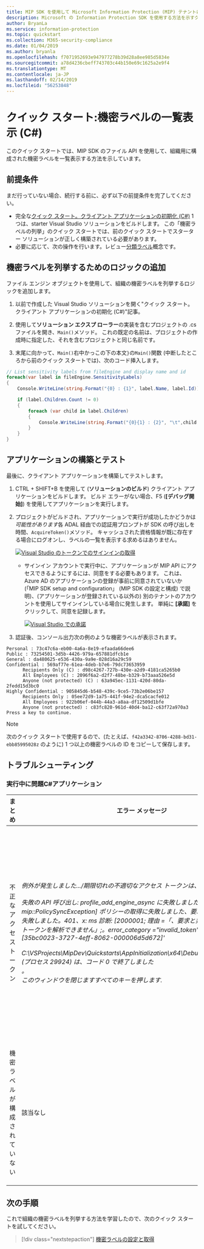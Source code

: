 ```yaml
---
title: MIP SDK を使用して Microsoft Information Protection (MIP) テナントに機密ラベルのリストのクイック スタート -C#ラッパー
description: Microsoft の Information Protection SDK を使用する方法を示すクイック スタートC#ラッパーをテナント内の機密ラベルを一覧表示します。
author: BryanLa
ms.service: information-protection
ms.topic: quickstart
ms.collection: M365-security-compliance
ms.date: 01/04/2019
ms.author: bryanla
ms.openlocfilehash: f7071952693e947977278b39d28a8ee985d5834e
ms.sourcegitcommit: a78d4236cbeff743703c44b150e69c1625a2e9f4
ms.translationtype: MT
ms.contentlocale: ja-JP
ms.lasthandoff: 02/14/2019
ms.locfileid: "56253848"
---
```

# <a name="quickstart-list-sensitivity-labels-c"></a>クイック スタート:機密ラベルの一覧表示 (C#)

このクイック スタートでは、MIP SDK のファイル API を使用して、組織用に構成された機密ラベルを一覧表示する方法を示しています。

## <a name="prerequisites"></a>前提条件

まだ行っていない場合、続行する前に、必ず以下の前提条件を完了してください。

- 完全な[クイック スタート。クライアント アプリケーションの初期化 (C#)](quick-app-initialization-csharp.md) 1 つは、starter Visual Studio ソリューションをビルドします。 この「機密ラベルの列挙」のクイック スタートでは、前のクイック スタートでスターター ソリューションが正しく構築されている必要があります。
- 必要に応じて、次の操作を行います。レビュー[分類ラベル](concept-classification-labels.md)概念です。

## <a name="add-logic-to-list-the-sensitivity-labels"></a>機密ラベルを列挙するためのロジックの追加

ファイル エンジン オブジェクトを使用して、組織の機密ラベルを列挙するロジックを追加します。 

1. 以前で作成した Visual Studio ソリューションを開く"クイック スタート。クライアント アプリケーションの初期化 (C#)"記事。

2. 使用して**ソリューション エクスプ ローラー**の実装を含むプロジェクトの .cs ファイルを開き、`Main()`メソッド。 これの既定の名前は、プロジェクトの作成時に指定した、それを含むプロジェクトと同じ名前です。 

3. 末尾に向かって、`Main()`右中かっこの下の本文`}`の`Main()`関数 (中断したところから前のクイック スタートでは)、次のコード挿入します。

  ```csharp
  // List sensitivity labels from fileEngine and display name and id  
  foreach(var label in fileEngine.SensitivityLabels)
  {
      Console.WriteLine(string.Format("{0} : {1}", label.Name, label.Id));

      if (label.Children.Count != 0)
      {
          foreach (var child in label.Children)
          {
              Console.WriteLine(string.Format("{0}{1} : {2}", "\t",child.Name, child.Id));
          }
      }
  }
  ``` 

## <a name="build-and-test-the-application"></a>アプリケーションの構築とテスト

最後に、クライアント アプリケーションを構築してテストします。 

1. CTRL + SHIFT+B を使用して (**ソリューションのビルド**) クライアント アプリケーションをビルドします。 ビルド エラーがない場合、F5 (**[デバッグ開始]**) を使用してアプリケーションを実行します。

2. プロジェクトがビルドされ、アプリケーションで実行が成功したかどうかは*可能性があります*各 ADAL 経由での認証用プロンプトが SDK の呼び出しを時間、`AcquireToken()`メソッド。 キャッシュされた資格情報が既に存在する場合にログオンし、ラベルの一覧を表示する求めるはありません。 

     [![Visual Studio のトークンでのサインインの取得](media/quick-file-list-labels-cpp/acquire-token-sign-in.png)](media/quick-file-list-labels-cpp/acquire-token-sign-in.png#lightbox)

   - サインイン アカウントで実行中に、アプリケーションが MIP API にアクセスできるようにするには、同意をする必要もあります。 これは、Azure AD のアプリケーションの登録が事前に同意されていないか (「MIP SDK setup and configuration」 (MIP SDK の設定と構成) で説明)、(アプリケーションが登録されている以外の) 別のテナントのアカウントを使用してサインインしている場合に発生します。 単純に **[承諾]** をクリックして、同意を記録します。

     [![Visual Studio での承諾](media/quick-file-list-labels-cpp/acquire-token-sign-in-consent.png)](media/quick-file-list-labels-cpp/acquire-token-sign-in-consent.png#lightbox)

3. 認証後、コンソール出力次の例のような機密ラベルが表示されます。

  ```console
  Personal : 73c47c6a-eb00-4a6a-8e19-efaada66dee6
  Public : 73254501-3d5b-4426-979a-657881dfcb1e
  General : da480625-e536-430a-9a9e-028d16a29c59
  Confidential : 569af77e-61ea-4deb-b7e6-79dc73653959
        Recipients Only (C) : d98c4267-727b-430e-a2d9-4181ca5265b0
        All Employees (C) : 2096f6a2-d2f7-48be-b329-b73aaa526e5d
        Anyone (not protected) (C) : 63a945ec-1131-420d-80da-2fedd15d3bc0
  Highly Confidential : 905845d6-b548-439c-9ce5-73b2e06be157
        Recipients Only : 05ee72d9-1a75-441f-94e2-dca5cacfe012
        All Employees : 922b06ef-044b-44a3-a8aa-df12509d1bfe
        Anyone (not protected) : c83fc820-961d-40d4-ba12-c63f72a970a3
  Press a key to continue.
  ```

   > [!NOTE]
   > 次のクイック スタートで使用するので、(たとえば、`f42a3342-8706-4288-bd31-ebb85995028z` のように) 1 つ以上の機密ラベルの ID をコピーして保存します。

## <a name="troubleshooting"></a>トラブルシューティング

### <a name="problems-during-execution-of-c-application"></a>実行中に問題C#アプリケーション

| まとめ | エラー メッセージ | ソリューション |
|---------|---------------|----------|
| 不正なアクセス トークン | *例外が発生しました.../期限切れの不適切なアクセス トークンは、ですか?<br><br>失敗の API 呼び出し: profile_add_engine_async に失敗しました: [クラス mip::PolicySyncException] ポリシーの取得に失敗しました、要求は http 状態コードで失敗しました。401、x: ms 診断: [2000001; 理由 =「、要求と共に送信される OAuth トークンを解析できません」;。error_category ="invalid_token"]、関連付け Id: [35bc0023-3727-4eff-8062-000006d5d672]'<br><br>C:\VSProjects\MipDev\Quickstarts\AppInitialization\x64\Debug\AppInitialization.exe (プロセス 29924) は、コード 0 で終了しました<br>。<br>このウィンドウを閉じますすべてのキーを押します.* | プロジェクトが正しく構成されているにもかかわらず、左と同様な出力がある場合、`AcquireOAuth2Token()` メソッドのトークンが不正であるか期限切れである可能性があります。 「[Update the token acquisition logic](#update-the-token-acquisition-logic-with-a-valid-access-token)」 (トークンの取得ロジックの更新) に戻り、アクセス トークンを再生成し、`AcquireOAuth2Token()` を再度更新して、再構築および再テストを行います。 [jwt.ms](https://jwt.ms/) の 1 ページからなる Web アプリケーションを使用して、トークンとその要求を検証および確認することも可能です。 |
| 機密ラベルが構成されていない | 該当なし | プロジェクトが正常に構築されたにもかかわらず、コンソール ウィンドウに出力がない場合、組織の機密ラベルの構成が正しいことを確認します。 詳細については、「Define label taxonomy and protection settings」 (ラベルの分類と保護設定の定義) の「[MIP SDK setup and configuration](setup-configure-mip.md)」 (MIP SDK の設定と構成) を参照してください。  |

## <a name="next-steps"></a>次の手順

これで組織の機密ラベルを列挙する方法を学習したので、次のクイック スタートを試してください。

> [!div class="nextstepaction"]
> [機密ラベルの設定と取得](quick-file-set-get-label-csharp.md)
